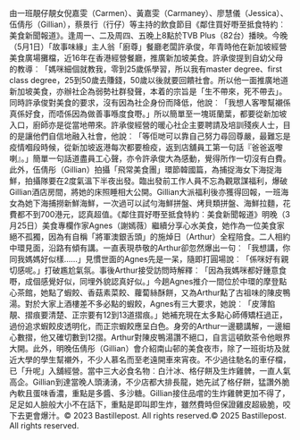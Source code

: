 由一班靚仔靚女倪嘉雯（Carmen）、黃嘉雯（Carmaney）、廖慧儀（Jessica）、伍倩彤（Gillian），蔡景行（行仔）等主持的飲食節目《鄰住買好嘢至抵食特約︰美食新聞報道》。逢周一、二及周四、五晚上8點於TVB Plus（82台）播映。今晚（5月1日）「故事味緣」主人翁「廚尊」餐廳老闆許承俊，年青時他在新加坡經營美食廣場攤檔，近16年在香港經營餐廳，推廣新加坡美食。許承俊提到自幼父母的教導︰「媽咪細個就教我，零到25歲係學習，所以我有master degree、first class degree，25到50歲去賺錢，50歲以後就要回饋社會。所以他一面推廣地道新加坡美食，亦辦社企為弱勢社群發聲，本着的宗旨是「生不帶來，死不帶去」。同時許承俊對美食的要求，沒有因為社企身份而降低，他說︰「我想人客嚟幫襯係真係好食，而唔係因為做善事喺度食嘢。」所以簡單至一塊斑蘭葉，都要從新加坡入口，廚師亦是從當地帶來。許承俊經營的暖心社企主要聘請及培訓殘疾人士，目的是讓他們自信地融入社會，他說︰「等佢哋可以靠自己努力尋回尊嚴，最難忘是疫情嗰段時候，從新加坡返港每次都要檢疫，返到店舖員工第一句話『爸爸返嚟喇』。」簡單一句話道盡員工心聲，亦令許承俊大為感動，覺得所作一切沒有白費。此外，伍倩彤（Gillian）拍攝「飛常美食團」環節韓國篇，為捕捉海女下海捉海鮮，拍攝隊要在2度氣溫下半夜出發。臨出發前工作人員不忘為觀眾謀福利，爆破Gillian酒店房間，將她的床照睡相大公開。Gillian大派福利後亦獲得回報，一班海女為她下海捕撈新鮮海鮮，一次過可以試勻海鮮拼盤、烤貝類拼盤、海鮮拉麵，花費都不到700港元，認真超值。《鄰住買好嘢至抵食特約︰美食新聞報道》明晚（3月25日）美食專欄作家Agnes（謝嫣薇）繼續分享心水美食，她作為一位美食家絕不孤獨，因為有自稱「將軍澳銀舌頭」的施焯日（Arthur）全程陪食。二人相約中環見面，沿路有傾有講。一直表現恭敬的Arthur卻忽然爆出一句︰「我想講，你同我媽媽好似樣……」見慣世面的Agnes先是一呆，隨即打圓場說︰「係咪好有親切感呢。」打破尷尬氣氛。事後Arthur接受訪問時解釋︰「因為我媽咪都好鍾意食嘢，成個感覺好似，同埋外貌認真好似。」今趟Agnes推介一間位於中環的摩登點心茶館，她點了蝦餃、香菇素菜餃、蘿蔔絲酥餅，又為Arthur點了古祖味的陳皮鴨湯。對於大家上酒樓差不多必點的蝦餃，Agnes有三大要求，她說︰「皮薄餡靚、摺痕要清楚、正宗要有12到13道摺痕。」她補充現在太多點心師傅矯枉過正，過份追求蝦餃皮透明化，而正宗蝦餃應呈白色。身旁的Arthur一邊聽講解，一邊細心數摺，他又確切數到12摺。Arthur對陳皮鴨湯讚不絕口，自言這頓飲茶令他眼界大開。此外，明晚伍倩彤（Gillian）會介紹南山邨的美食夜市，除了一班街坊及就近大學的學生幫襯外，不少人慕名而至老遠開車來宵夜。不少過往馳名的車仔檔，已「升呢」入舖經營。當中三大必食名物︰白汁冰、格仔餅及生炸雞髀，一直人氣高企。Gillian到達當晚人頭湧湧，不少店都大排長龍，她先試了格仔餅，猛讚外脆內軟且蛋味香濃，重點是多醬、多沙糖。Gillian接住品嚐的生炸雞髀更加不得了，足足如人臉般大小不在話下，重點是即叫即生炸，雖然費時但保證雞皮超級脆，咬下去更會爆汁。© 2023 Bastillepost. All rights reserved.© 2025 Bastillepost. All rights reserved.